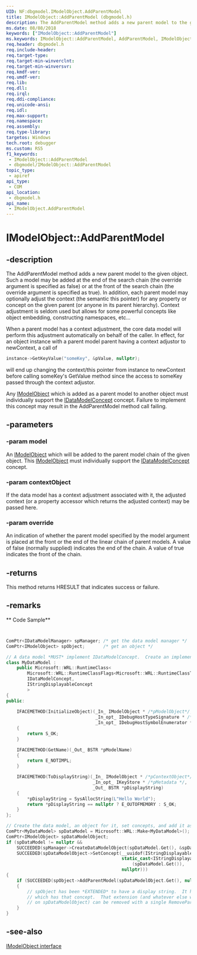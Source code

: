 ```yaml
---
UID: NF:dbgmodel.IModelObject.AddParentModel
title: IModelObject::AddParentModel (dbgmodel.h)
description: The AddParentModel method adds a new parent model to the given object.
ms.date: 08/08/2018
keywords: ["IModelObject::AddParentModel"]
ms.keywords: IModelObject::AddParentModel, AddParentModel, IModelObject.AddParentModel, IModelObject::AddParentModel, IModelObject.AddParentModel
req.header: dbgmodel.h
req.include-header: 
req.target-type: 
req.target-min-winverclnt: 
req.target-min-winversvr: 
req.kmdf-ver: 
req.umdf-ver: 
req.lib: 
req.dll: 
req.irql: 
req.ddi-compliance: 
req.unicode-ansi: 
req.idl: 
req.max-support: 
req.namespace: 
req.assembly: 
req.type-library: 
targetos: Windows
tech.root: debugger
ms.custom: RS5
f1_keywords:
 - IModelObject::AddParentModel
 - dbgmodel/IModelObject::AddParentModel
topic_type:
 - apiref
api_type:
 - COM
api_location:
 - dbgmodel.h
api_name:
 - IModelObject.AddParentModel
---
```


# IModelObject::AddParentModel


## -description

The AddParentModel method adds a new parent model to the given object. Such a model may be added at the end of the search chain (the override argument is specified as false) or at the front of the search chain (the override argument is specified as true). In addition, each parent model may optionally adjust the context (the semantic this pointer) for any property or concept on the given parent (or anyone in its parent hierarchy). Context adjustment is seldom used but allows for some powerful concepts like object embedding, constructing namespaces, etc... 

When a parent model has a context adjustment, the core data model will perform this adjustment automatically on behalf of the caller. In effect, for an object instance with a parent model parent having a context adjustor to newContext, a call of 

```cpp
instance->GetKeyValue("someKey", &pValue, nullptr);
```

will end up changing the context/this pointer from instance to newContext before calling someKey's GetValue method since the access to someKey passed through the context adjustor. 

Any [IModelObject](nn-dbgmodel-imodelobject.md) which is added as a parent model to another object must individually support the [IDataModelConcept](nn-dbgmodel-idatamodelconcept.md) concept. Failure to implement this concept may result in the AddParentModel method call failing.

## -parameters

### -param model

An [IModelObject](nn-dbgmodel-imodelobject.md) which will be added to the parent model chain of the given object. This [IModelObject](nn-dbgmodel-imodelobject.md) must individually support the [IDataModelConcept](nn-dbgmodel-idatamodelconcept.md) concept.

### -param contextObject

If the data model has a context adjustment associated with it, the adjusted context (or a property accessor which returns the adjusted context) may be passed here.

### -param override

An indication of whether the parent model specified by the model argument is placed at the front or the end of the linear chain of parent models. A value of false (normally supplied) indicates the end of the chain. A value of true indicates the front of the chain.

## -returns

This method returns HRESULT that indicates success or failure.

## -remarks

** Code Sample**

```cpp


ComPtr<IDataModelManager> spManager; /* get the data model manager */
ComPtr<IModelObject> spObject;       /* get an object */

// A data model *MUST* implement IDataModelConcept.  Create an implementation of this and a string conversion.
class MyDataModel :
    public Microsoft::WRL::RuntimeClass<
        Microsoft::WRL::RuntimeClassFlags<Microsoft::WRL::RuntimeClassType::ClassicCom>,
        IDataModelConcept,
        IStringDisplayableConcept
        >
{
public:
 
    IFACEMETHOD(InitializeObject)(_In_ IModelObject * /*pModelObject*/, 
                                  _In_opt_ IDebugHostTypeSignature * /*pMatchingSignature*/,
                                  _In_opt_ IDebugHostSymbolEnumerator * /*pWildcardMatches*/)
    {
        return S_OK;
    }

    IFACEMETHOD(GetName)(_Out_ BSTR *pModelName)
    { 
        return E_NOTIMPL;
    }

    IFACEMETHOD(ToDisplayString)(_In_ IModelObject * /*pContextObject*/, 
                                 _In_opt_ IKeyStore * /*pMetadata */, 
                                 _Out_ BSTR *pDisplayString)
    {
        *pDisplayString = SysAllocString(L"Hello World");
        return *pDisplayString == nullptr ? E_OUTOFMEMORY : S_OK;
    }
};

// Create the data model, an object for it, set concepts, and add it as a parent to spObject.
ComPtr<MyDataModel> spDataModel = Microsoft::WRL::Make<MyDataModel>();
ComPtr<IModelObject> spDataModelObject;
if (spDataModel != nullptr &&
    SUCCEEDED(spManager->CreateDataModelObject(spDataModel.Get(), &spDataModelObject)) &&
    SUCCEEDED(spDataModelObject->SetConcept(__uuidof(IStringDisplayableConcept),
                                            static_cast<IStringDisplayableConcept *>
                                                (spDataModel.Get()), 
                                            nullptr)))
{
    if (SUCCEEDED(spObject->AddParentModel(spDataModelObject.Get(), nullptr, false)))
    {
        // spObject has been *EXTENDED* to have a display string.  It has a parent model 
        // which has that concept.  That extension (and whatever else was added 
        // on spDataModelObject) can be removed with a single RemoveParentModel call.
    }
}
```

## -see-also

[IModelObject interface](nn-dbgmodel-imodelobject.md)


